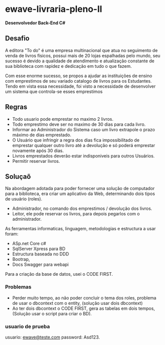 # ewave-livraria-pleno-II

 **Desenvolvedor Back-End C#**  
 
 ## Desafio

A editora "To do" é uma empresa multinacional que atua no seguimento de venda de livros físicos, possui mais de 20 lojas espalhadas pelo mundo, seu sucesso é devido a qualidade de atendimento e atualização constante de sua biblioteca com rapidez e dedicação em tudo o que fazem. 

Com esse enorme sucesso, se propos a ajudar as instituições de ensino com emprestimos de seu variado catalogo de livros para os Estudantes. 
Tendo em vista essa necessidade, foi visto a necessidade de desenvolver um sistema que controla-se esses emprestimos

 ## Regras

* Todo usuario pode emprestar no maximo 2 livros.
* Todo emprestimo deve ser no maximo de 30 dias para cada livro.
* Informar ao Administrador do Sistema caso um livro extrapole o prazo máximo de dias emprestado.
* O Usuário que infringir a regra dos dias fica impossibilitado de emprestar qualquer outro livro até a devolução e só poderá emprestar novamente após 30 dias.
* Livros emprestados deverão estar indisponiveis para outros Usuários.
* Permitir reservar livros. 
 
 
 
 ## Soluçaõ
 
Na abordagem adotada para poder fornecer uma solução de computador para a biblioteca, era criar um aplicativo da Web, determinando dois tipos de usuário (roles).
- Administrador, no comando dos emprestimos / devolução dos livros.
- Leitor, ele pode reservar os livros, para depois pegarlos com o administrador.

As ferramentas informaticas, linguagem, metodologias e estructura a usar foram:
 
- ASp.net Core c#
- SqlServer Xpress para BD
- Estructura baseada no DDD
- Bootrap,
- Docs Swagger para webapi 

Para a criação da base de datos, usei o CODE FIRST.
 
 ### Problemas
 
 - Perder muito tempo, ao não poder concluir o tema dos roles, problema de usar o dbcontext com o entity, (solução usar dois dbcontext)
 - Ao ter dois dbcontext o CODE FIRST, gera as tabelas em dois tempos, (Solução usar o script para criar o BD).


### usuario de prueba
usuario: 	ewave@teste.com 
password:	Asd123. 
 
 
 
 
 
 





  

